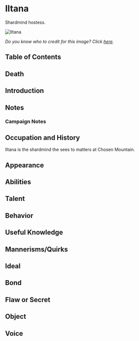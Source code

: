 # Iltana <!-- omit in toc -->

Shardmind hostess.

![Iltana](https://i.pinimg.com/564x/e9/1d/6f/e91d6f3c4b34a7ac0f9b89ecd8ebafa1.jpg)

*Do you know who to credit for this image? Click [here](https://airtable.com/shr3qtfCwGUUMYQqI).*

## Table of Contents <!-- omit in toc -->

## Death

## Introduction

## Notes

### Campaign Notes

## Occupation and History

Iltana is the shardmind the sees to matters at Chosen Mountain.

## Appearance

## Abilities

## Talent

## Behavior

## Useful Knowledge

## Mannerisms/Quirks

## Ideal

## Bond

## Flaw or Secret

## Object

## Voice
